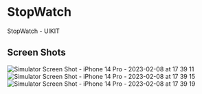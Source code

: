 # StopWatch
StopWatch - UIKIT 

## Screen Shots
![Simulator Screen Shot - iPhone 14 Pro - 2023-02-08 at 17 39 11](https://user-images.githubusercontent.com/117483832/217577436-e27fb41a-f2d3-44b7-bae7-f5f385949e82.png)
![Simulator Screen Shot - iPhone 14 Pro - 2023-02-08 at 17 39 15](https://user-images.githubusercontent.com/117483832/217577447-14fed9a2-3c7c-42b7-a0e7-844d5bf05581.png)
![Simulator Screen Shot - iPhone 14 Pro - 2023-02-08 at 17 39 19](https://user-images.githubusercontent.com/117483832/217577464-16b0f864-4cb2-4ff0-81ec-6c3999b91624.png)
